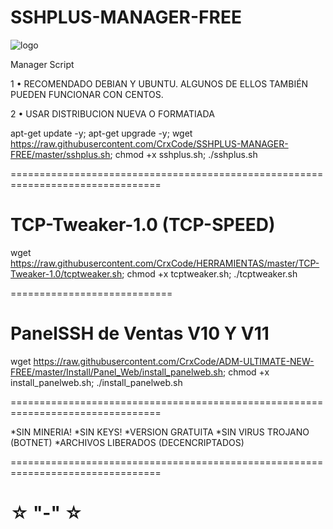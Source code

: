 ﻿# SSHPLUS-MANAGER-FREE

![logo](https://raw.githubusercontent.com/CrxCode/SSHPLUS-MANAGER-FREE/master/SSHPLUS_MANAGER.jpg)

Manager Script

1 • RECOMENDADO DEBIAN Y UBUNTU. ALGUNOS DE ELLOS TAMBIÉN PUEDEN FUNCIONAR CON CENTOS.

2 • USAR DISTRIBUCION NUEVA O FORMATIADA

apt-get update -y; apt-get upgrade -y; wget https://raw.githubusercontent.com/CrxCode/SSHPLUS-MANAGER-FREE/master/sshplus.sh; chmod +x sshplus.sh; ./sshplus.sh

================================================================================

# TCP-Tweaker-1.0 (TCP-SPEED)

wget https://raw.githubusercontent.com/CrxCode/HERRAMIENTAS/master/TCP-Tweaker-1.0/tcptweaker.sh; chmod +x tcptweaker.sh; ./tcptweaker.sh

============================
# PanelSSH de Ventas V10 Y V11

wget https://raw.githubusercontent.com/CrxCode/ADM-ULTIMATE-NEW-FREE/master/Install/Panel_Web/install_panelweb.sh; chmod +x install_panelweb.sh; ./install_panelweb.sh

================================================================================

*SIN MINERIA! *SIN KEYS! *VERSION GRATUITA *SIN VIRUS TROJANO (BOTNET) *ARCHIVOS LIBERADOS (DECENCRIPTADOS)

================================================================================

☆ "-" ☆
=================================================

